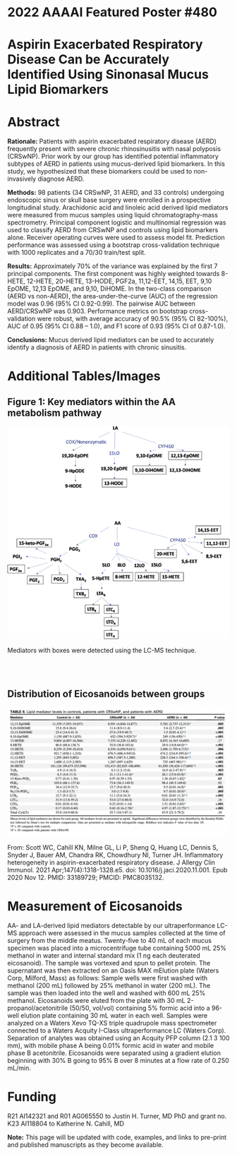 # 2022 AAAAI Featured Poster #480
# Aspirin Exacerbated Respiratory Disease Can be Accurately Identified Using Sinonasal Mucus Lipid Biomarkers

# Abstract

**Rationale:** Patients with aspirin exacerbated respiratory disease (AERD) frequently present with severe chronic rhinosinusitis with nasal polyposis (CRSwNP). Prior work by our group has identified potential inflammatory subtypes of AERD in patients using mucus-derived lipid biomarkers. In this study, we hypothesized that these biomarkers could be used to non-invasively diagnose AERD.

**Methods:** 98 patients (34 CRSwNP, 31 AERD, and 33 controls) undergoing endoscopic sinus or skull base surgery were enrolled in a prospective longitudinal study. Arachidonic acid and linoleic acid derived lipid mediators were measured from mucus samples using liquid chromatography-mass spectrometry. Principal component logistic and multinomial regression was used to classify AERD from CRSwNP and controls using lipid biomarkers alone. Receiver operating curves were used to assess model fit. Prediction performance was assessed using a bootstrap cross-validation technique with 1000 replicates and a 70/30 train/test split.

**Results:** Approximately 70% of the variance was explained by the first 7 principal components. The first component was highly weighted towards 8-HETE, 12-HETE, 20-HETE, 13-HODE, PGF2a, 11,12-EET, 14,15, EET, 9,10 EpOME, 12,13 EpOME, and 9,10, DiHOME. In the two-class comparison (AERD vs non-AERD), the area-under-the-curve (AUC) of the regression model was 0.96 (95% CI 0.92-0.99). The pairwise AUC between AERD/CRSwNP was 0.903. Performance metrics on bootstrap cross-validation were robust, with average accuracy of 90.5% (95% CI 82-100%), AUC of 0.95 (95% CI 0.88 – 1.0), and F1 score of 0.93 (95% CI of 0.87-1.0).

**Conclusions:** Mucus derived lipid mediators can be used to accurately identify a diagnosis of AERD in patients with chronic sinusitis.

# Additional Tables/Images

## Figure 1: Key mediators within the AA metabolism pathway

![](AApathway.jpeg  "")

Mediators with boxes were detected using the LC-MS technique.

<br>
<br>

## Distribution of Eicosanoids between groups
![](table2.png  "")



From: Scott WC, Cahill KN, Milne GL, Li P, Sheng Q, Huang LC, Dennis S, Snyder J, Bauer AM, Chandra RK, Chowdhury NI, Turner JH. Inflammatory heterogeneity in aspirin-exacerbated respiratory disease. J Allergy Clin Immunol. 2021 Apr;147(4):1318-1328.e5. doi: 10.1016/j.jaci.2020.11.001. Epub 2020 Nov 12. PMID: 33189729; PMCID: PMC8035132.

# Measurement of Eicosanoids

AA- and LA-derived lipid mediators detectable by our ultraperformance LC-MS approach were assessed in the mucus samples collected at the time of surgery from the middle meatus. Twenty-five to 40 mL of each mucus specimen was placed into a microcentrifuge tube containing 5000 mL 25% methanol in water and internal standard mix (1 ng each deuterated eicosanoid). The sample was vortexed and spun to pellet protein. The supernatant was then extracted on an Oasis MAX mElution plate (Waters Corp, Milford, Mass) as follows: Sample wells were first washed with methanol (200 mL) followed by 25% methanol in water (200 mL). The sample was then loaded into the well and washed with 600 mL 25% methanol. Eicosanoids were eluted from the plate with 30 mL 2-propanol/acetonitrile (50/50, vol/vol) containing 5% formic acid into a 96-well elution plate containing 30 mL water in each well. Samples were analyzed on a Waters Xevo TQ-XS triple quadrupole mass spectrometer connected to a Waters Acquity I-Class ultraperformance LC (Waters Corp). Separation of analytes was obtained using an Acquity PFP column (2.1 3 100 mm), with mobile phase A being 0.01% formic acid in water and mobile phase B acetonitrile. Eicosanoids were separated using a gradient elution beginning with 30% B going to 95% B over 8 minutes at a flow rate of 0.250 mL/min.

# Funding
R21 AI142321 and R01 AG065550 to Justin H. Turner, MD PhD and grant no. K23 AI118804 to Katherine N. Cahill, MD

**Note:** This page will be updated with code, examples, and links to pre-print and published manuscripts as they become available.
